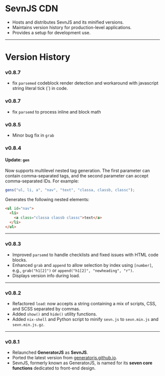 # **SevnJS CDN**

* Hosts and distributes SevnJS and its minified versions.
* Maintains version history for production-level applications.
* Provides a setup for development use.

---

# **Version History**



### **v0.8.7**
- fix `parsemed` codeblock render detection and workaround with javascript string literal tick (\`) in code.  


### **v0.8.7**

- fix `parsemd` to process inline and block math


### **v0.8.5**

- Minor bug fix in `grab`

### **v0.8.4**

#### Update: `gen`

Now supports multilevel nested tag generation.
The first parameter can contain comma-separated tags, and the second parameter can accept comma-separated IDs.
For example:

```javascript
gens("ul, li, a", "nav", "text", "classa, classb, classc");
```

Generates the following nested elements:

```html
<ul id="nav">
  <li>
    <a class="classa classb classc">text</a>
  </li>
</ul>
```

---

### **v0.8.3**

* Improved `parsemd` to handle checklists and fixed issues with HTML code blocks.
* Enhanced `grab` and `append` to allow selection by index using `[number]`, e.g., `grab("h1[2]")` or `append("h1[2]", "newheading", "r")`.
* Displays version info during load.

---

### **v0.8.2**

* Refactored `load`: now accepts a string containing a mix of scripts, CSS, and SCSS separated by commas.
* Added `show()` and `hide()` utility functions.
* Added `nix-shell` and Python script to minify `sevn.js` to `sevn.min.js` and `sevn.min.js.gz`.

---

### **v0.8.1**

* Relaunched **GeneratorJS** as **SevnJS**.
* Ported the latest version from [generatorjs.github.io](https://generatorjs.github.io).
* SevnJS, formerly known as GeneratorJS, is named for its **seven core functions** dedicated to front-end design.

